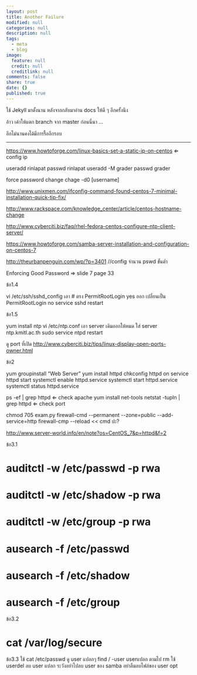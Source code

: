 ```yaml
---
layout: post
title: Another Failure
modified: null
categories: null
description: null
tags: 
  - meta
  - blog
image: 
  feature: null
  credit: null
  creditlink: null
comments: false
share: true
date: {}
published: true
---
```


ใช้ Jekyll มาตั้งนาน
หลังจากกลับมาอ่าน docs ให้ดี ๆ อีกครั้งนึง

อ้าว เค้าให้แตก branch จาก master ก่อนนี่นา
...

อีกไม่นานคงได้มีการรื้ออีกรอบ

----
https://www.howtoforge.com/linux-basics-set-a-static-ip-on-centos  ⇐ config ip

useradd rinlapat
passwd rinlapat
useradd -M grader
passwd grader

force password change
chage -d0 [username]

http://www.unixmen.com/ifconfig-command-found-centos-7-minimal-installation-quick-tip-fix/

http://www.rackspace.com/knowledge_center/article/centos-hostname-change

http://www.cyberciti.biz/faq/rhel-fedora-centos-configure-ntp-client-server/

https://www.howtoforge.com/samba-server-installation-and-configuration-on-centos-7

http://theurbanpenguin.com/wp/?p=3401 //config จำนวน pswd ขั้นต่ำ

Enforcing Good Password => slide 7 page 33

ข้อ1.4

vi /etc/ssh/sshd_config
เอา # ตรง PermitRootLogin yes ออก 
เปลี่ยนเป็น PermitRootLogin no
service sshd restart


ข้อ1.5

yum install ntp
vi /etc/ntp.conf
เอา server เดิมออกให้หมด
ใส่ server ntp.kmitl.ac.th
sudo service ntpd restart


ดู port ที่เปิด
http://www.cyberciti.biz/tips/linux-display-open-ports-owner.html

ข้อ2

yum groupinstall “Web Server”
yum install httpd
chkconfig httpd on
service httpd start
systemctl enable httpd.service
systemctl start httpd.service
systemctl status httpd.service

ps -ef | grep httpd    ⇐  check apache
yum install net-tools
netstat -tupln | grep httpd  ⇐ check port

chmod 705 exam.py
firewall-cmd --permanent --zone=public --add-service=http
firewall-cmp --reload  << cmd  ปะ? 

http://www.server-world.info/en/note?os=CentOS_7&p=httpd&f=2


ข้อ3.1
# auditctl -w /etc/passwd -p rwa
# auditctl -w /etc/shadow -p rwa
# auditctl -w /etc/group -p rwa
# ausearch -f /etc/passwd
# ausearch -f /etc/shadow
# ausearch -f /etc/group


ข้อ3.2
# cat /var/log/secure

ข้อ3.3
ใช้ cat /etc/passwd ดู user แปลกๆ 
find / -user userแปลก
ตามไป rm
ใช้ userdel ลบ user แปลก
ระวังอย่าไปลบ user ของ samba
อย่าลืมลบไฟล์ของ user opt